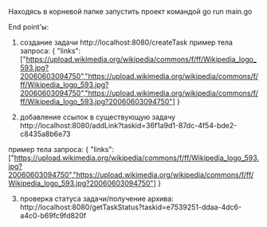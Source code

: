 Находясь в корневой папке запустить проект командой go run main.go

End point'ы:

1) создание задачи http://localhost:8080/createTask 
пример тела запроса:
{
    "links":["https://upload.wikimedia.org/wikipedia/commons/f/ff/Wikipedia_logo_593.jpg?20060603094750","https://upload.wikimedia.org/wikipedia/commons/f/ff/Wikipedia_logo_593.jpg?20060603094750","https://upload.wikimedia.org/wikipedia/commons/f/ff/Wikipedia_logo_593.jpg?20060603094750"]
}

2) добавление ссылок в существующую задачу
http://localhost:8080/addLink?taskid=36f1a9d1-87dc-4f54-bde2-c8435a8b6e73

пример тела запроса:
{
    "links":["https://upload.wikimedia.org/wikipedia/commons/f/ff/Wikipedia_logo_593.jpg?20060603094750","https://upload.wikimedia.org/wikipedia/commons/f/ff/Wikipedia_logo_593.jpg?20060603094750"]
}

3) проверка статуса задачи/получение архива:
http://localhost:8080/getTaskStatus?taskid=e7539251-ddaa-4dc6-a4c0-b69fc9fd820f

